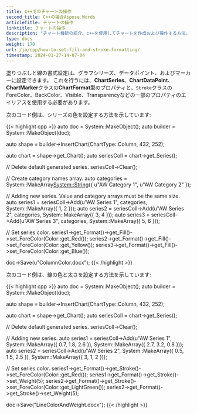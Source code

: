 ```yaml
---
title: C++でのチャートの操作
second_title: C++の場合Aspose.Words
articleTitle: チャートの操作
linktitle: チャートの操作
description: "チャート機能の紹介、c++を使用してチャートを作成および操作する方法。"
type: docs
weight: 170
url: /ja/cpp/how-to-set-fill-and-stroke-formatting/
timestamp: 2024-01-27-14-07-04
---
```


塗りつぶしと線の書式設定は、グラフシリーズ、データポイント、およびマーカーに設定できます。 これを行うには、**ChartSeries**、**ChartDataPoint**、**ChartMarker**クラスの**ChartFormat**型のプロパティと、`Stroke`クラスのForeColor、BackColor、Visible、Transparencyなどの一部のプロパティのエイリアスを使用する必要があります。

次のコード例は、シリーズの色を設定する方法を示しています:

{{< highlight cpp >}}
auto doc = System::MakeObject<Document>();
auto builder = System::MakeObject<DocumentBuilder>(doc);

auto shape = builder->InsertChart(ChartType::Column, 432, 252);

auto chart = shape->get_Chart();
auto seriesColl = chart->get_Series();

// Delete default generated series.
seriesColl->Clear();

// Create category names array.
auto categories = System::MakeArray<System::String>({ u"AW Category 1", u"AW Category 2" });

// Adding new series. Value and category arrays must be the same size.
auto series1 = seriesColl->Add(u"AW Series 1", categories, System::MakeArray<double>({ 1, 2 }));
auto series2 = seriesColl->Add(u"AW Series 2", categories, System::MakeArray<double>({ 3, 4 }));
auto series3 = seriesColl->Add(u"AW Series 3", categories, System::MakeArray<double>({ 5, 6 }));

// Set series color.
series1->get_Format()->get_Fill()->set_ForeColor(Color::get_Red());
series2->get_Format()->get_Fill()->set_ForeColor(Color::get_Yellow());
series3->get_Format()->get_Fill()->set_ForeColor(Color::get_Blue());

doc->Save(u"ColumnColor.docx");
{{< /highlight >}}

次のコード例は、線の色と太さを設定する方法を示しています:

{{< highlight cpp >}}
auto doc = System::MakeObject<Document>();
auto builder = System::MakeObject<DocumentBuilder>(doc);

auto shape = builder->InsertChart(ChartType::Column, 432, 252);

auto chart = shape->get_Chart();
auto seriesColl = chart->get_Series();

// Delete default generated series.
seriesColl->Clear();

// Adding new series.
auto series1 = seriesColl->Add(u"AW Series 1", System::MakeArray<double>({ 0.7, 1.8, 2.6 }), System::MakeArray<double>({ 2.7, 3.2, 0.8 }));
auto series2 = seriesColl->Add(u"AW Series 2", System::MakeArray<double>({ 0.5, 1.5, 2.5 }), System::MakeArray<double>({ 3, 1, 2 }));

// Set series color.
series1->get_Format()->get_Stroke()->set_ForeColor(Color::get_Red());
series1->get_Format()->get_Stroke()->set_Weight(5);
series2->get_Format()->get_Stroke()->set_ForeColor(Color::get_LightGreen());
series2->get_Format()->get_Stroke()->set_Weight(5);

doc->Save("LineColorAndWeight.docx");
{{< /highlight >}}
